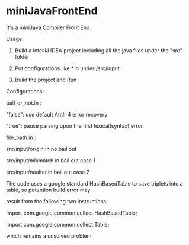 # miniJavaFrontEnd
It's a miniJava Compiler Front End.

Usage:

1. Build a IntelliJ IDEA project including all the java files under the "src" folder

2. Put configurations like *.in under /src/input

3. Build the project and Run



Configurations:



bail_or_not.in :   

   "false":   use default Antlr 4 error recovery

   "true":    pause parsing upon the first lexical(syntax) error

   
   
file_path.in :

   src/input/origin.in    no bail out

   src/input/mismatch.in  bail out case 1

   src/input/noalter.in   bail out case 2

   
   
The code uses a google standard HashBasedTable to save triplets into a table, so potention build error may 

result from the following two instructions:

import com.google.common.collect.HashBasedTable;

import com.google.common.collect.Table;

which remains a unsolved problem.